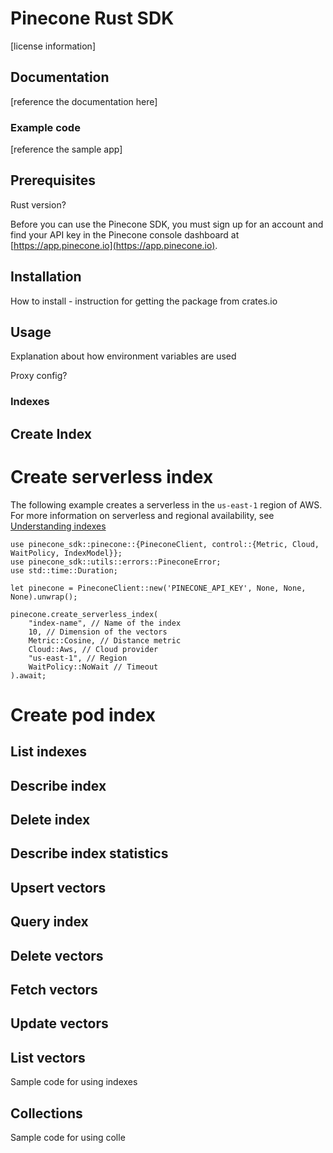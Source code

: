 # Pinecone Rust SDK

[license information]

## Documentation

[reference the documentation here]

### Example code

[reference the sample app]

## Prerequisites

Rust version?

Before you can use the Pinecone SDK, you must sign up for an account and find your API key in the Pinecone console dashboard at [https://app.pinecone.io](https://app.pinecone.io).

## Installation

How to install - instruction for getting the package from crates.io

## Usage

Explanation about how environment variables are used

Proxy config?

### Indexes

## Create Index

# Create serverless index
The following example creates a serverless in the `us-east-1` region of AWS. For more information on serverless and regional availability, see [Understanding indexes](https://docs.pinecone.io/guides/indexes/understanding-indexes#serverless-indexes)
```
use pinecone_sdk::pinecone::{PineconeClient, control::{Metric, Cloud, WaitPolicy, IndexModel}};
use pinecone_sdk::utils::errors::PineconeError;
use std::time::Duration;

let pinecone = PineconeClient::new('PINECONE_API_KEY', None, None, None).unwrap();
 
pinecone.create_serverless_index(
    "index-name", // Name of the index
    10, // Dimension of the vectors
    Metric::Cosine, // Distance metric
    Cloud::Aws, // Cloud provider
    "us-east-1", // Region
    WaitPolicy::NoWait // Timeout
).await;
```

# Create pod index

## List indexes

## Describe index

## Delete index

## Describe index statistics

## Upsert vectors

## Query index

## Delete vectors

## Fetch vectors

## Update vectors

## List vectors


Sample code for using indexes

## Collections

Sample code for using colle
